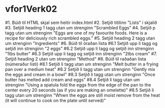 # vfor1Verk02

#1.  Búið til HTML skjal sem heitir index.html
#2.  Setjið titilinn "Lists" í skjalið
#3.  Setjið heading 1 tagg utan um strenginn "Scrambled Eggs"
#4.  Setjið p tagg utan um strenginn "Eggs are one of my favourite foods. Here is a recipe for deliciously rich scrambled eggs."
#5.  Setjið heading 2 tagg utan um strenginn "Ingredients"
#6.  Búið til óraðan lista 
#6.1 Setjið upp li tagg og setjið inn strenginn "2 eggs"
#6.2 Setjið upp li tagg og setjið inn strenginn "1tbs butter"
#6.3 Setjið upp li tagg og setjið inn strenginn "2tbs cream"
#7.  Setjið heading 2 utan um strenginn "Method"
#8.  Búið til raðaðan lista (númeraður listi)
#8.1 Setjið li tagg utan um strenginn "Melt butter in a frying pan over a medium heat"
#8.2 Setjið li tagg utan um strenginn "Gently mix the eggs and cream in a bowl"
#8.3 Setjið li tagg utan um strenginn "Once butter has melted add cream and eggs"
#8.4 Setjið li tagg utan um strenginn "Using a spatula fold the eggs from the edge of the pan to the center every 20 seconds 
    (as if you are making an omelette)"
#8.5 Setjið li tagg utan um strenginn "Whwn the eggs are still moist remove from the heat 
    (it will continue to cook on the plate until served)"



